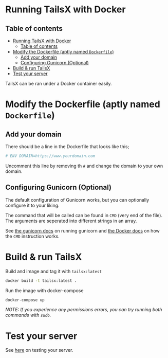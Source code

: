 # Running TailsX with Docker

## Table of contents
- [Running TailsX with Docker](#running-tailsx-with-docker)
  - [Table of contents](#table-of-contents)
- [Modify the Dockerfile (aptly named `Dockerfile`)](#modify-the-dockerfile-aptly-named-dockerfile)
  - [Add your domain](#add-your-domain)
  - [Configuring Gunicorn (Optional)](#configuring-gunicorn-optional)
- [Build \& run TailsX](#build--run-tailsx)
- [Test your server](#test-your-server)

TailsX can be ran under a Docker container easily.

# Modify the Dockerfile (aptly named `Dockerfile`)
## Add your domain
There should be a line in the Dockerfile that looks like this;
```dockerfile
# ENV DOMAIN=https://www.yourdomain.com
```
Uncomment this line by removing th `#` and change the domain to your own domain.

## Configuring Gunicorn (Optional)
The default configuration of Gunicorn works, but you can optionally configure it to your liking.

The command that will be called can be found in `CMD` (very end of the file). The arguments are seperated into different strings in an array.

See [the gunicorn docs](https://docs.gunicorn.org/en/latest/run.html) on running gunicorn and [the Docker docs](https://docs.docker.com/engine/reference/builder/#cmd) on how the `CMD` instruction works.

# Build & run TailsX
Build and image and tag it with `tailsx:latest`
```bash
docker build -t tailsx:latest .
```

Run the image with docker-compose
```bash
docker-compose up
```

<i>NOTE: If you experience any permissions errors, you can try running both commands with `sudo`.</i>

# Test your server
See [here](/README.md#test-your-server) on testing your server.
